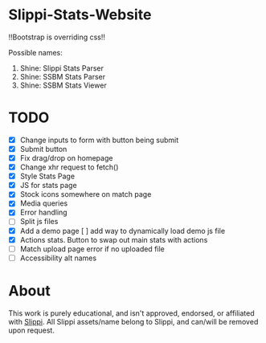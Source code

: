 # Slippi-Stats-Website

!!Bootstrap is overriding css!!

Possible names:

1. Shine: Slippi Stats Parser
2. Shine: SSBM Stats Parser
3. Shine: SSBM Stats Viewer

# TODO

- [x] Change inputs to form with button being submit
- [x] Submit button
- [x] Fix drag/drop on homepage
- [x] Change xhr request to fetch()
- [x] Style Stats Page
- [x] JS for stats page
- [x] Stock icons somewhere on match page
- [x] Media queries
- [x] Error handling
- [ ] Split js files
- [x] Add a demo page [ ] add way to dynamically load demo js file
- [x] Actions stats. Button to swap out main stats with actions
- [ ] Match upload page error if no uploaded file
- [ ] Accessibility alt names

# About

This work is purely educational, and isn't approved, endorsed, or affiliated with [Slippi](https://slippi.gg/). All Slippi assets/name belong to Slippi, and can/will be removed upon request.
